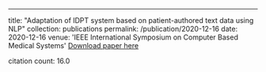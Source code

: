 ---
title: "Adaptation of IDPT system based on patient-authored text data using NLP"
collection: publications
permalink: /publication/2020-12-16
date: 2020-12-16
venue: 'IEEE International Symposium on Computer Based Medical Systems'
[Download paper here](https://scholar.google.com/citations?view_op=view_citation&hl=en&user=CCckbEUAAAAJ&citation_for_view=CCckbEUAAAAJ:fPk4N6BV_jEC)

citation count: 16.0